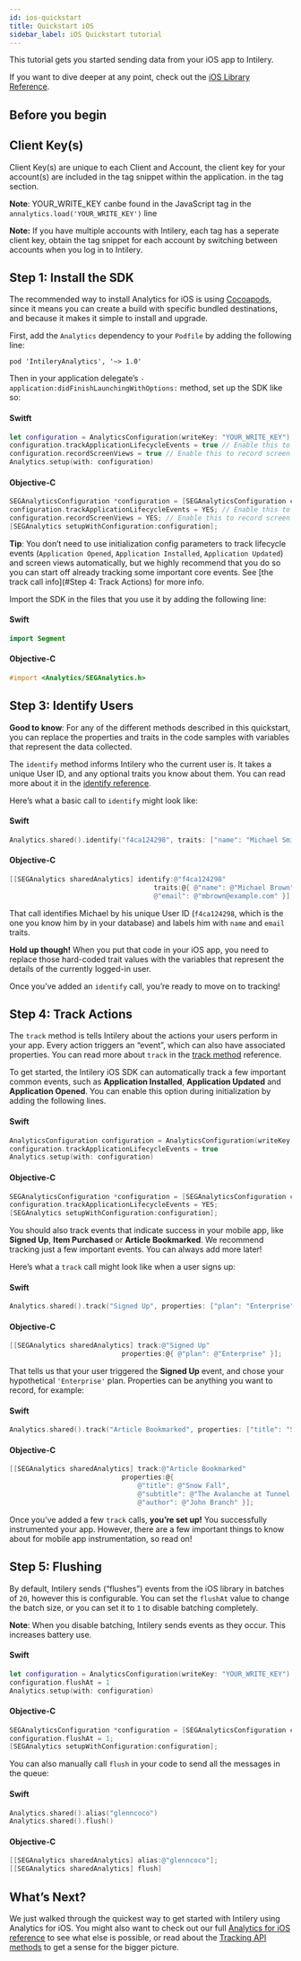 ```yaml
---
id: ios-quickstart
title: Quickstart iOS
sidebar_label: iOS Quickstart tutorial
---
```


This tutorial gets you started sending data from your iOS app to Intilery.

If you want to dive deeper at any point, check out the [iOS Library Reference](./ios).

## Before you begin

## Client Key(s)

Client Key(s) are unique to each Client and Account, the client key for your account(s) are included in the tag snippet within the application. in the tag section.

**Note**: YOUR_WRITE_KEY canbe found in the JavaScript tag in the `annalytics.load('YOUR_WRITE_KEY')` line

**Note:** If you have multiple accounts with Intilery, each tag has a seperate client key, obtain the tag snippet for each account by switching between accounts when you log in to Intilery.

## Step 1: Install the SDK

The recommended way to install Analytics for iOS is using [Cocoapods](http://cocoapods.org/), since it means you can create a build with specific bundled destinations, and because it makes it simple to install and upgrade.

First, add the `Analytics` dependency to your `Podfile` by adding the following line:

```
pod 'IntileryAnalytics', '~> 1.0'
```

Then in your application delegate’s `- application:didFinishLaunchingWithOptions:` method, set up the SDK like so:

#### Switft

```swift
let configuration = AnalyticsConfiguration(writeKey: "YOUR_WRITE_KEY")
configuration.trackApplicationLifecycleEvents = true // Enable this to record certain application events automatically!
configuration.recordScreenViews = true // Enable this to record screen views automatically!
Analytics.setup(with: configuration)
```

#### Objective-C

```objective-c
SEGAnalyticsConfiguration *configuration = [SEGAnalyticsConfiguration configurationWithWriteKey:@"YOUR_WRITE_KEY"];
configuration.trackApplicationLifecycleEvents = YES; // Enable this to record certain application events automatically!
configuration.recordScreenViews = YES; // Enable this to record screen views automatically!
[SEGAnalytics setupWithConfiguration:configuration];
```

**Tip**: You don’t need to use initialization config parameters to track lifecycle events (`Application Opened`, `Application Installed`, `Application Updated`) and screen views automatically, but we highly recommend that you do so you can start off already tracking some important core events. See [the track call info](#Step 4: Track Actions) for more info.

Import the SDK in the files that you use it by adding the following line:

#### Swift

```swift
import Segment
```

#### Objective-C

```objective-c
#import <Analytics/SEGAnalytics.h>
```

## Step 3: Identify Users

**Good to know**: For any of the different methods described in this quickstart, you can replace the properties and traits in the code samples with variables that represent the data collected.

The `identify` method informs Intilery who the current user is. It takes a unique User ID, and any optional traits you know about them. You can read more about it in the [identify reference](./ios#identify).

Here’s what a basic call to `identify` might look like:

#### Swift

```swift
Analytics.shared().identify("f4ca124298", traits: ["name": "Michael Smith", "email": "msmith@example.com"])
```

#### Objective-C

```objective-c
[[SEGAnalytics sharedAnalytics] identify:@"f4ca124298"
                                    traits:@{ @"name": @"Michael Brown",
                                    @"email": @"mbrown@example.com" }];
```

That call identifies Michael by his unique User ID (`f4ca124298`, which is the one you know him by in your database) and labels him with `name` and `email` traits.

**Hold up though!** When you put that code in your iOS app, you need to replace those hard-coded trait values with the variables that represent the details of the currently logged-in user.

Once you’ve added an `identify` call, you’re ready to move on to tracking!

## Step 4: Track Actions

The `track` method is tells Intilery about the actions your users perform in your app. Every action triggers an “event”, which can also have associated properties. You can read more about `track` in the [track method](./ios#track) reference.

To get started, the Intilery iOS SDK can automatically track a few important common events, such as **Application Installed**, **Application Updated** and **Application Opened**. You can enable this option during initialization by adding the following lines.

#### Swift

```swift
AnalyticsConfiguration configuration = AnalyticsConfiguration(writeKey:"YOUR_WRITE_KEY")
configuration.trackApplicationLifecycleEvents = true
Analytics.setup(with: configuration)
```

#### Objective-C

```objective-c
SEGAnalyticsConfiguration *configuration = [SEGAnalyticsConfiguration configurationWithWriteKey:@"YOUR_WRITE_KEY"];
configuration.trackApplicationLifecycleEvents = YES;
[SEGAnalytics setupWithConfiguration:configuration];
```

You should also track events that indicate success in your mobile app, like **Signed Up**, **Item Purchased** or **Article Bookmarked**. We recommend tracking just a few important events. You can always add more later!

Here’s what a `track` call might look like when a user signs up:

#### Swift

```swift
Analytics.shared().track("Signed Up", properties: ["plan": "Enterprise"])
```

#### Objective-C

```objective-c
[[SEGAnalytics sharedAnalytics] track:@"Signed Up"
                            properties:@{ @"plan": @"Enterprise" }];
```

That tells us that your user triggered the **Signed Up** event, and chose your hypothetical `'Enterprise'` plan. Properties can be anything you want to record, for example:

#### Swift

```swift
Analytics.shared().track("Article Bookmarked", properties: ["title": "Snow Fall", "subtitle": "The Avalanche at Tunnel Creek", "author": "John Branch"])
```

#### Objective-C

```objective-c
[[SEGAnalytics sharedAnalytics] track:@"Article Bookmarked"
                            properties:@{
                                @"title": @"Snow Fall",
                                @"subtitle": @"The Avalanche at Tunnel Creek",
                                @"author": @"John Branch" }];
```

Once you’ve added a few `track` calls, **you’re set up!** You successfully instrumented your app. However, there are a few important things to know about for mobile app instrumentation, so read on!

## Step 5: Flushing

By default, Intilery sends (“flushes”) events from the iOS library in batches of `20`, however this is configurable. You can set the `flushAt` value to change the batch size, or you can set it to `1` to disable batching completely.

**Note**: When you disable batching, Intilery sends events as they occur. This increases battery use.

#### Swift

```swift
let configuration = AnalyticsConfiguration(writeKey: "YOUR_WRITE_KEY")
configuration.flushAt = 1
Analytics.setup(with: configuration)
```

#### Objective-C

```objective-c
SEGAnalyticsConfiguration *configuration = [SEGAnalyticsConfiguration configurationWithWriteKey:@"YOUR_WRITE_KEY"];
configuration.flushAt = 1;
[SEGAnalytics setupWithConfiguration:configuration];
```

You can also manually call `flush` in your code to send all the messages in the queue:

#### Swift

```swift
Analytics.shared().alias("glenncoco")
Analytics.shared().flush()
```

#### Objective-C

```objective-c
[[SEGAnalytics sharedAnalytics] alias:@"glenncoco"];
[[SEGAnalytics sharedAnalytics] flush]
```

## What’s Next?

We just walked through the quickest way to get started with Intilery using Analytics for iOS. You might also want to check out our full [Analytics for iOS reference](./ios) to see what else is possible, or read about the [Tracking API methods](/docs/apis/api) to get a sense for the bigger picture.
